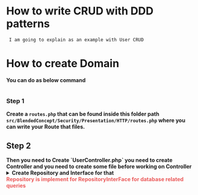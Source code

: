 # How to write CRUD with DDD patterns
```
 I am going to explain as an example with User CRUD

```
# How to create Domain 

<strong>You can do as below command</strong>
```

```

### Step 1

<strong>Create a `routes.php` that can be found inside this folder path  `src/BlendedConcept/Security/Presentation/HTTP/routes.php` where you can write your Route that files.
 </strong>

 ## Step 2 

 <strong>
 Then you need to Create `UserController.php` you need to create Controller and you need to create some file before working on Controller 
 </strong>


<br/>

<details>
 
<summary>
 <b>Create Repository and Interface for that</b>
 </br>
 <strong style="color:#EB5A5A">
 Repository is implement for RepositoryInterFace for database related queries
 </strong>
</summary>

<h4>
Create `SecurityRepositoryInterface.php` inside these folder path  `src/BlendedConcept/Security/Domain/Repositories/SecurityRepositoryInterface.php`
</h4>

<h4>Create `SecurityRepository.php` inside these folder path `src/BlendedConcept/Security/Application/Repositories/Eloquent/SecurityRepository.php`</h4>

<p>
Before implementing `SecurityRepository.php` you might need to create the following.
</p> 
<ul>
<li><b style="color:#EB5A5A">Mappers</b></li>
   Map is used to check User  data type that check validation static type.
<li><b style="color:#EB5A5A">DTO</b> </li>
 DTO is called Data Transfer Object that might use to check UserData.php  that will check the datatypes and Change Data Format.
<li><b style="color:#EB5A5A">UseCases</b></li>  
UseCase has two moudels that has Queries and Command .Queries are used for getting data from UserEloquent and Command is used for Store,Update and Delete on the UserEloquent.
<li><b style="color:#EB5A5A">Models</b></li>
Models are used for define data type on the eloquentModel
</ul>
</details>
